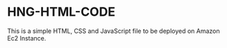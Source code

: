 # HNG-HTML-CODE
This is a simple HTML, CSS and JavaScript file to be deployed on Amazon Ec2 Instance.
